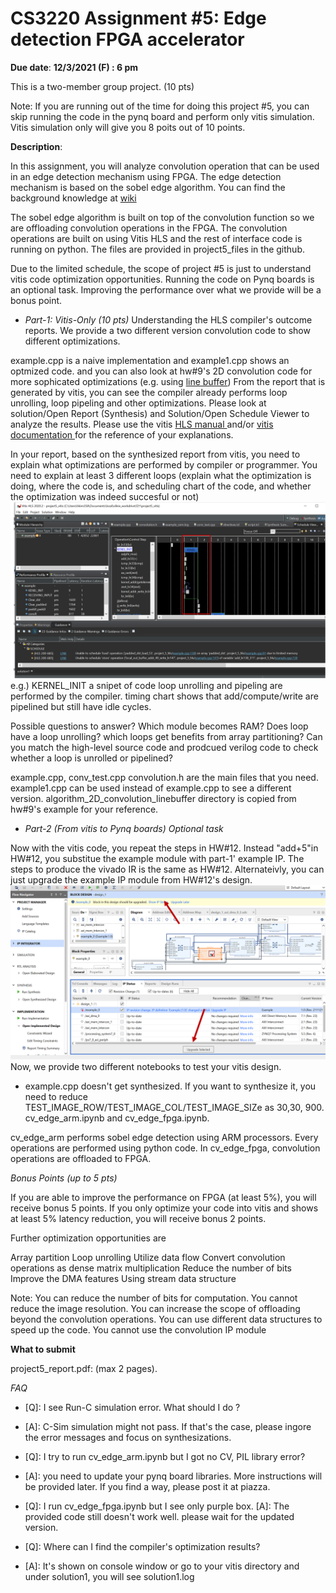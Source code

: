 # CS3220 Assignment #5:  Edge detection FPGA accelerator

**Due date**: **12/3/2021 (F) : 6 pm**

This is a two-member group project.
(10 pts) 

Note: If you are running out of the time for doing this project #5, you can skip running the code in the pynq board and perform only vitis simulation. Vitis simulation only will give you 8 poits out of 10 points. 

**Description**:

In this assignment, you will analyze convolution operation that can be used in an edge detection mechanism using FPGA. The edge detection mechanism is based on the sobel edge algorithm. You can find the background knowledge at <a href="https://en.wikipedia.org/wiki/Sobel_operator"> wiki </a>

The sobel edge algorithm is built on top of the convolution function so we are offloading convolution operations in the FPGA. The convolution operations are built on using Vitis HLS and the rest of interface code is running on python. 
The files are provided in project5_files in the github. 

Due to the limited schedule, the scope of project #5 is just to understand vitis code optimization opportunities.  Running the code on Pynq boards is an optional task. 
Improving the performance over what we provide will be a bonus point. 


* *Part-1: Vitis-Only (10 pts)*  Understanding the HLS compiler's outcome reports. We provide a two different version convolution code to show different optimizations. 

example.cpp is a naive implementation and example1.cpp shows an optmized code.  and you can also look at hw#9's 2D convolution code for more sophicated optimizations (e.g. using <a href="https://basile.be/2019/03/18/a-tutorial-on-non-separable-2d-convolutions-in-vivado-hls/"> line buffer</a>)  From the report that is generated by vitis, you can see the compiler already performs loop unrolling, loop pipeling and other optimizations. Please look at solution/Open Report (Synthesis) and Solution/Open Schedule Viewer to analyze the results. Please use the vitis <a href="https://www.xilinx.com/support/documentation/sw_manuals/xilinx2019_2/ug1393-vitis-application-acceleration.pdf"> HLS manual </a> and/or <a href="https://www.xilinx.com/html_docs/xilinx2021_1/vitis_doc/vitis_hls_optimization_techniques.html?hl=2d%2Cfilter"> vitis documentation </a> for the reference of your explanations. 


In your report, based on the synthesized report from vitis, you need to explain what optimizations are performed by compiler or programmer. 
  You need to explain at least 3 different loops (explain what the optimization is doing, where the code is, and scheduling chart of the code, and whether the optimization was indeed succesful or not) 
<img src="figs/vitis_dynamic_schedule.png"> 
e.g.) 
KERNEL_INIT
a snipet of code 
loop unrolling and pipeling are performed by the compiler. 
timing chart shows that add/compute/write are pipelined but still have idle cycles. 

Possible questions to answer? Which module becomes RAM? Does loop have a loop unrolling? which loops get benefits from array partitioning? Can you match the high-level source code and prodcued verilog code to check whether a loop is unrolled or pipelined? 



example.cpp, conv_test.cpp convolution.h are the main files that you need. example1.cpp can be used instead of example.cpp to see a different version. 
algorithm_2D_convolution_linebuffer directory is copied from hw#9's example for your reference. 

* *Part-2 (From vitis to Pynq boards) Optional task*

Now with the vitis code, you repeat the steps in HW#12. Instead "add+5"in HW#12, you substitue the example module with part-1' example IP. The steps to produce the vivado IR is the same as HW#12. Alternateivly, you can just upgrade the example IP module from HW#12's design. 
 <img src="figs/upgrade_ip.png">
Now, we provide two different notebooks to test your vitis design. 

* example.cpp doesn't get synthesized. If you want to synthesize it, you need to reduce TEST_IMAGE_ROW/TEST_IMAGE_COL/TEST_IMAGE_SIZe as 30,30, 900. 
cv_edge_arm.ipynb and cv_edge_fpga.ipynb. 

cv_edge_arm performs sobel edge detection using ARM processors. Every operations are performed using python code. 
In cv_edge_fpga, convolution operations are offloaded to FPGA. 


*Bonus Points (up to 5 pts)*

If you are able to improve the performance on FPGA (at least 5%), you will receive bonus 5 points. If you only optimize your code into vitis and shows at least 5% latency reduction, you will receive bonus 2 points. 

Further optimization opportunities are 

Array partition 
Loop unrolling 
Utilize data flow 
Convert convolution operations as dense matrix multiplication 
Reduce the number of bits 
Improve the DMA features 
Using stream data structure 

Note: 
You can reduce the number of bits for computation. 
You cannot reduce the image resolution. 
You can increase the scope of offloading beyond the convolution operations. 
You can use different data structures to speed up the code. 
You cannot use the convolution IP module 


**What to submit** 
 
project5_report.pdf: (max 2 pages). 



*FAQ* 

* [Q]: I see Run-C simulation error. What should I do ? 
* [A]: C-Sim simulation might not pass. If that's the case, please ingore the error messages and focus on synthesizations. 


* [Q]: I try to run cv_edge_arm.ipynb but I got no CV, PIL library error? 
* [A]: you need to update your pynq board libraries. More instructions will be provided later. If you find a way, please post it at piazza. 


* [Q]: I run cv_edge_fpga.ipynb but I see only purple box. 
 [A]: The provided code still doesn't work well. please wait for the updated version. 


* [Q]: Where can I find the compiler's optimization results? 
* [A]: It's shown on console window or go to your vitis directory and under solution1, you will see solution1.log 




